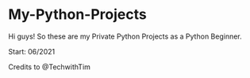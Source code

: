 # My-Python-Projects


Hi guys! So these are my Private Python Projects as a Python Beginner. 

Start: 06/2021

Credits to @TechwithTim
